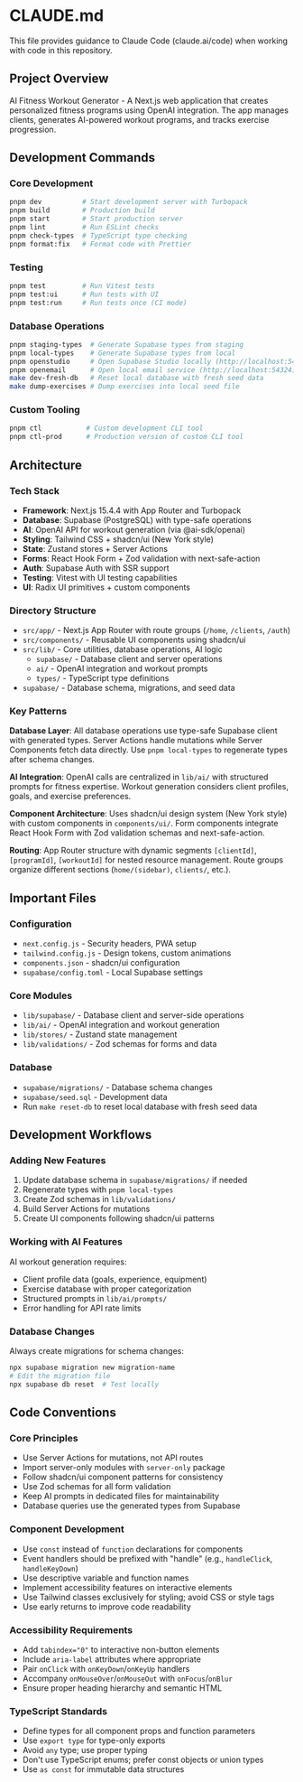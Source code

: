 # CLAUDE.md

This file provides guidance to Claude Code (claude.ai/code) when working with code in this repository.

## Project Overview

AI Fitness Workout Generator - A Next.js web application that creates personalized fitness programs using OpenAI integration. The app manages clients, generates AI-powered workout programs, and tracks exercise progression.

## Development Commands

### Core Development

```bash
pnpm dev          # Start development server with Turbopack
pnpm build        # Production build
pnpm start        # Start production server
pnpm lint         # Run ESLint checks
pnpm check-types  # TypeScript type checking
pnpm format:fix   # Format code with Prettier
```

### Testing

```bash
pnpm test         # Run Vitest tests
pnpm test:ui      # Run tests with UI
pnpm test:run     # Run tests once (CI mode)
```

### Database Operations

```bash
pnpm staging-types  # Generate Supabase types from staging
pnpm local-types    # Generate Supabase types from local
pnpm openstudio     # Open Supabase Studio locally (http://localhost:54323)
pnpm openemail      # Open local email service (http://localhost:54324)
make dev-fresh-db   # Reset local database with fresh seed data
make dump-exercises # Dump exercises into local seed file
```

### Custom Tooling

```bash
pnpm ctl           # Custom development CLI tool
pnpm ctl-prod      # Production version of custom CLI tool
```

## Architecture

### Tech Stack

- **Framework**: Next.js 15.4.4 with App Router and Turbopack
- **Database**: Supabase (PostgreSQL) with type-safe operations
- **AI**: OpenAI API for workout generation (via @ai-sdk/openai)
- **Styling**: Tailwind CSS + shadcn/ui (New York style)
- **State**: Zustand stores + Server Actions
- **Forms**: React Hook Form + Zod validation with next-safe-action
- **Auth**: Supabase Auth with SSR support
- **Testing**: Vitest with UI testing capabilities
- **UI**: Radix UI primitives + custom components

### Directory Structure

- `src/app/` - Next.js App Router with route groups (`/home`, `/clients`, `/auth`)
- `src/components/` - Reusable UI components using shadcn/ui
- `src/lib/` - Core utilities, database operations, AI logic
  - `supabase/` - Database client and server operations
  - `ai/` - OpenAI integration and workout prompts
  - `types/` - TypeScript type definitions
- `supabase/` - Database schema, migrations, and seed data

### Key Patterns

**Database Layer**: All database operations use type-safe Supabase client with generated types. Server Actions handle mutations while Server Components fetch data directly. Use `pnpm local-types` to regenerate types after schema changes.

**AI Integration**: OpenAI calls are centralized in `lib/ai/` with structured prompts for fitness expertise. Workout generation considers client profiles, goals, and exercise preferences.

**Component Architecture**: Uses shadcn/ui design system (New York style) with custom components in `components/ui/`. Form components integrate React Hook Form with Zod validation schemas and next-safe-action.

**Routing**: App Router structure with dynamic segments `[clientId]`, `[programId]`, `[workoutId]` for nested resource management. Route groups organize different sections (`home/(sidebar)`, `clients/`, etc.).

## Important Files

### Configuration

- `next.config.js` - Security headers, PWA setup
- `tailwind.config.js` - Design tokens, custom animations
- `components.json` - shadcn/ui configuration
- `supabase/config.toml` - Local Supabase settings

### Core Modules

- `lib/supabase/` - Database client and server-side operations
- `lib/ai/` - OpenAI integration and workout generation
- `lib/stores/` - Zustand state management
- `lib/validations/` - Zod schemas for forms and data

### Database

- `supabase/migrations/` - Database schema changes
- `supabase/seed.sql` - Development data
- Run `make reset-db` to reset local database with fresh seed data

## Development Workflows

### Adding New Features

1. Update database schema in `supabase/migrations/` if needed
2. Regenerate types with `pnpm local-types`
3. Create Zod schemas in `lib/validations/`
4. Build Server Actions for mutations
5. Create UI components following shadcn/ui patterns

### Working with AI Features

AI workout generation requires:

- Client profile data (goals, experience, equipment)
- Exercise database with proper categorization
- Structured prompts in `lib/ai/prompts/`
- Error handling for API rate limits

### Database Changes

Always create migrations for schema changes:

```bash
npx supabase migration new migration-name
# Edit the migration file
npx supabase db reset  # Test locally
```

## Code Conventions

### Core Principles
- Use Server Actions for mutations, not API routes
- Import server-only modules with `server-only` package
- Follow shadcn/ui component patterns for consistency
- Use Zod schemas for all form validation
- Keep AI prompts in dedicated files for maintainability
- Database queries use the generated types from Supabase

### Component Development
- Use `const` instead of `function` declarations for components
- Event handlers should be prefixed with "handle" (e.g., `handleClick`, `handleKeyDown`)
- Use descriptive variable and function names
- Implement accessibility features on interactive elements
- Use Tailwind classes exclusively for styling; avoid CSS or style tags
- Use early returns to improve code readability

### Accessibility Requirements
- Add `tabindex="0"` to interactive non-button elements
- Include `aria-label` attributes where appropriate
- Pair `onClick` with `onKeyDown`/`onKeyUp` handlers
- Accompany `onMouseOver`/`onMouseOut` with `onFocus`/`onBlur`
- Ensure proper heading hierarchy and semantic HTML

### TypeScript Standards
- Define types for all component props and function parameters
- Use `export type` for type-only exports
- Avoid `any` type; use proper typing
- Don't use TypeScript enums; prefer const objects or union types
- Use `as const` for immutable data structures

